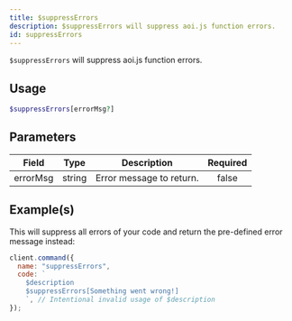 ```yaml
---
title: $suppressErrors
description: $suppressErrors will suppress aoi.js function errors.
id: suppressErrors
---
```


`$suppressErrors` will suppress aoi.js function errors.

## Usage

```php
$suppressErrors[errorMsg?]
```

## Parameters

| Field    | Type   | Description              | Required |
| -------- | ------ | ------------------------ | :------: |
| errorMsg | string | Error message to return. |  false   |

## Example(s)

This will suppress all errors of your code and return the pre-defined error message instead:

```javascript
client.command({
  name: "suppressErrors",
  code: `
    $description
    $suppressErrors[Something went wrong!]
    `, // Intentional invalid usage of $description
});
```
